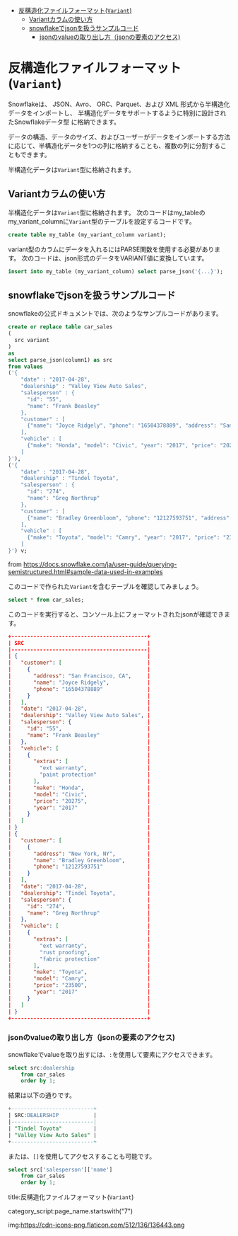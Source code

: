 


- [反構造化ファイルフォーマット(`Variant`)](#反構造化ファイルフォーマットvariant)
  - [Variantカラムの使い方](#variantカラムの使い方)
  - [snowflakeでjsonを扱うサンプルコード](#snowflakeでjsonを扱うサンプルコード)
    - [jsonのvalueの取り出し方（jsonの要素のアクセス)](#jsonのvalueの取り出し方jsonの要素のアクセス)





# 反構造化ファイルフォーマット(`Variant`)

Snowflakeは、 JSON、Avro、 ORC、Parquet、および XML 形式から半構造化データをインポートし、 半構造化データをサポートするように特別に設計されたSnowflakeデータ型 に格納できます。

データの構造、データのサイズ、およびユーザーがデータをインポートする方法に応じて、半構造化データを1つの列に格納することも、複数の列に分割することもできます。

半構造化データは`Variant`型に格納されます。


## Variantカラムの使い方

半構造化データは`Variant`型に格納されます。
次のコードはmy_tableのmy_variant_columnに`Variant`型のテーブルを設定するコードです。

```sql
create table my_table (my_variant_column variant);
```

variant型のカラムにデータを入れるにはPARSE関数を使用する必要があります。
次のコードは、json形式のデータをVARIANT値に変換しています。

```sql
insert into my_table (my_variant_column) select parse_json('{...}');
```



## snowflakeでjsonを扱うサンプルコード

snowflakeの公式ドキュメントでは、次のようなサンプルコードがあります。

```sql
create or replace table car_sales
( 
  src variant
)
as
select parse_json(column1) as src
from values
('{ 
    "date" : "2017-04-28", 
    "dealership" : "Valley View Auto Sales",
    "salesperson" : {
      "id": "55",
      "name": "Frank Beasley"
    },
    "customer" : [
      {"name": "Joyce Ridgely", "phone": "16504378889", "address": "San Francisco, CA"}
    ],
    "vehicle" : [
      {"make": "Honda", "model": "Civic", "year": "2017", "price": "20275", "extras":["ext warranty", "paint protection"]}
    ]
}'),
('{ 
    "date" : "2017-04-28", 
    "dealership" : "Tindel Toyota",
    "salesperson" : {
      "id": "274",
      "name": "Greg Northrup"
    },
    "customer" : [
      {"name": "Bradley Greenbloom", "phone": "12127593751", "address": "New York, NY"}
    ],
    "vehicle" : [
      {"make": "Toyota", "model": "Camry", "year": "2017", "price": "23500", "extras":["ext warranty", "rust proofing", "fabric protection"]}  
    ]
}') v;
```

from https://docs.snowflake.com/ja/user-guide/querying-semistructured.html#sample-data-used-in-examples


このコードで作られた`Variant`を含むテーブルを確認してみましょう。


```sql
select * from car_sales;
```

このコードを実行すると、コンソール上にフォーマットされたjsonが確認できます。

```json
+-------------------------------------------+
| SRC                                       |
|-------------------------------------------|
| {                                         |
|   "customer": [                           |
|     {                                     |
|       "address": "San Francisco, CA",     |
|       "name": "Joyce Ridgely",            |
|       "phone": "16504378889"              |
|     }                                     |
|   ],                                      |
|   "date": "2017-04-28",                   |
|   "dealership": "Valley View Auto Sales", |
|   "salesperson": {                        |
|     "id": "55",                           |
|     "name": "Frank Beasley"               |
|   },                                      |
|   "vehicle": [                            |
|     {                                     |
|       "extras": [                         |
|         "ext warranty",                   |
|         "paint protection"                |
|       ],                                  |
|       "make": "Honda",                    |
|       "model": "Civic",                   |
|       "price": "20275",                   |
|       "year": "2017"                      |
|     }                                     |
|   ]                                       |
| }                                         |
| {                                         |
|   "customer": [                           |
|     {                                     |
|       "address": "New York, NY",          |
|       "name": "Bradley Greenbloom",       |
|       "phone": "12127593751"              |
|     }                                     |
|   ],                                      |
|   "date": "2017-04-28",                   |
|   "dealership": "Tindel Toyota",          |
|   "salesperson": {                        |
|     "id": "274",                          |
|     "name": "Greg Northrup"               |
|   },                                      |
|   "vehicle": [                            |
|     {                                     |
|       "extras": [                         |
|         "ext warranty",                   |
|         "rust proofing",                  |
|         "fabric protection"               |
|       ],                                  |
|       "make": "Toyota",                   |
|       "model": "Camry",                   |
|       "price": "23500",                   |
|       "year": "2017"                      |
|     }                                     |
|   ]                                       |
| }                                         |
+-------------------------------------------+
```


### jsonのvalueの取り出し方（jsonの要素のアクセス)

snowflakeでvalueを取り出すには、`:`を使用して要素にアクセスできます。

```sql
select src:dealership
    from car_sales
    order by 1;
```

結果は以下の通りです。

```sql
+--------------------------+
| SRC:DEALERSHIP           |
|--------------------------|
| "Tindel Toyota"          |
| "Valley View Auto Sales" |
+--------------------------+
```

または、`[]`を使用してアクセスすることも可能です。

```sql
select src['salesperson']['name']
    from car_sales
    order by 1;
```







title:反構造化ファイルフォーマット(`Variant`)

category_script:page_name.startswith("7")


img:https://cdn-icons-png.flaticon.com/512/136/136443.png


